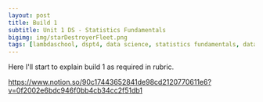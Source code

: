 ```yaml
---
layout: post
title: Build 1
subtitle: Unit 1 DS - Statistics Fundamentals
bigimg: img/starDestroyerFleet.png
tags: [lambdaschool, dspt4, data science, statistics fundamentals, data wrangling, linear algebra, build 1]
---
```



Here I'll start to explain build 1 as required in rubric.

https://www.notion.so/90c17443652841de98cd2120770611e6?v=0f2002e6bdc946f0bb4cb34cc2f51db1

 

